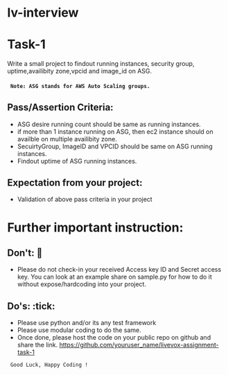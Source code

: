 # lv-interview

# Task-1
Write a small project to findout running instances, security group, uptime,availibity zone,vpcid and image_id  on ASG.
#### ``` Note: ASG stands for AWS Auto Scaling groups.```
## Pass/Assertion Criteria:
 * ASG desire running count should be same as running instances.
 * if more than 1 instance running on ASG, then ec2 instance should on availble on multiple availibity zone.
 * SecuirtyGroup, ImageID and VPCID should be same on ASG running instances.
 * Findout uptime of ASG running instances.

## Expectation from your project:
 * Validation of above pass criteria in your project

# Further important instruction:

##  Don't: :no_entry_sign:
* Please do not check-in your received Access key ID and Secret access key. You can look at an example share on sample.py for how to do it without expose/hardcoding into your project.

## Do's: :tick:
* Please use python and/or its any test framework
* Please use modular coding to do the same.
* Once done, please host the code on your public repo on github and share the link.
https://github.com/youruser_name/livevox-assignment-task-1                                                           

``` Good Luck, Happy Coding !```
